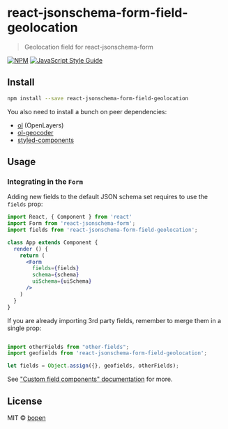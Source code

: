 # react-jsonschema-form-field-geolocation

> Geolocation field for react-jsonschema-form

[![NPM](https://img.shields.io/npm/v/react-jsonschema-form-field-geolocation.svg)](https://www.npmjs.com/package/react-jsonschema-form-field-geolocation) [![JavaScript Style Guide](https://img.shields.io/badge/code_style-standard-brightgreen.svg)](https://standardjs.com)

## Install

```bash
npm install --save react-jsonschema-form-field-geolocation
```

You also need to install a bunch on peer dependencies:

* [ol](https://www.npmjs.com/package/ol) (OpenLayers)
* [ol-geocoder](https://www.npmjs.com/package/ol-geocoder)
* [styled-components](https://www.npmjs.com/package/styled-components)

## Usage

### Integrating in the `Form`

Adding new fields to the default JSON schema set requires to use the `fields` prop:

```jsx
import React, { Component } from 'react'
import Form from 'react-jsonschema-form';
import fields from 'react-jsonschema-form-field-geolocation';

class App extends Component {
  render () {
    return (
      <Form
        fields={fields}
        schema={schema}
        uiSchema={uiSchema}
      />
    )
  }
}
```

If you are already importing 3rd party fields, remember to merge them in a single prop:

```jsx

import otherFields from "other-fields";
import geofields from 'react-jsonschema-form-field-geolocation';

let fields = Object.assign({}, geofields, otherFields);
```

See ["Custom field components" documentation](https://github.com/mozilla-services/react-jsonschema-form#custom-field-components) for more.

## License

MIT © [bopen](https://github.com/bopen)
